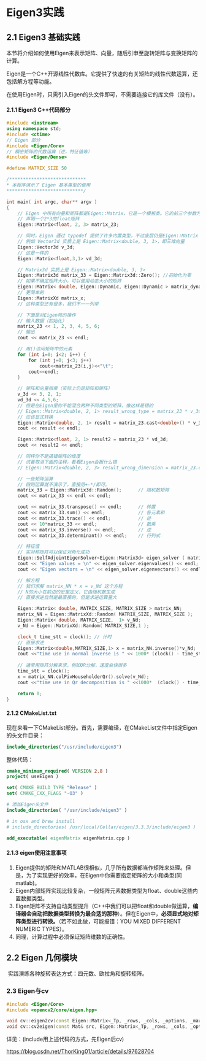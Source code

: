 # Eigen3实践

## 2.1 Eigen3 基础实践

​	本节将介绍如何使用Eigen来表示矩阵、向量，随后引申至旋转矩阵与变换矩阵的计算。

​	Eigen是一个C++开源线性代数库。它提供了快速的有关矩阵的线性代数运算，还包括解方程等功能。

​	在使用Eigen时，只需引入Eigen的头文件即可，不需要连接它的库文件（没有）。

#### 2.1.1 Eigen3 C++代码部分

```c++
#include <iostream>
using namespace std;
#include <ctime>
// Eigen 部分
#include <Eigen/Core>
// 稠密矩阵的代数运算（逆，特征值等）
#include <Eigen/Dense>

#define MATRIX_SIZE 50

/****************************
* 本程序演示了 Eigen 基本类型的使用
****************************/

int main( int argc, char** argv )
{
    // Eigen 中所有向量和矩阵都是Eigen::Matrix，它是一个模板类。它的前三个参数为：数据类型，行，列
    // 声明一个2*3的float矩阵
    Eigen::Matrix<float, 2, 3> matrix_23;

    // 同时，Eigen 通过 typedef 提供了许多内置类型，不过底层仍是Eigen::Matrix
    // 例如 Vector3d 实质上是 Eigen::Matrix<double, 3, 1>，即三维向量
    Eigen::Vector3d v_3d;
	// 这是一样的
    Eigen::Matrix<float,3,1> vd_3d;

    // Matrix3d 实质上是 Eigen::Matrix<double, 3, 3>
    Eigen::Matrix3d matrix_33 = Eigen::Matrix3d::Zero(); //初始化为零
    // 如果不确定矩阵大小，可以使用动态大小的矩阵
    Eigen::Matrix< double, Eigen::Dynamic, Eigen::Dynamic > matrix_dynamic;
    // 更简单的
    Eigen::MatrixXd matrix_x;
    // 这种类型还有很多，我们不一一列举

    // 下面是对Eigen阵的操作
    // 输入数据（初始化）
    matrix_23 << 1, 2, 3, 4, 5, 6;
    // 输出
    cout << matrix_23 << endl;

    // 用()访问矩阵中的元素
    for (int i=0; i<2; i++) {
        for (int j=0; j<3; j++)
            cout<<matrix_23(i,j)<<"\t";
        cout<<endl;
    }

    // 矩阵和向量相乘（实际上仍是矩阵和矩阵）
    v_3d << 3, 2, 1;
    vd_3d << 4,5,6;
    // 但是在Eigen里你不能混合两种不同类型的矩阵，像这样是错的
    // Eigen::Matrix<double, 2, 1> result_wrong_type = matrix_23 * v_3d;
    // 应该显式转换
    Eigen::Matrix<double, 2, 1> result = matrix_23.cast<double>() * v_3d;
    cout << result << endl;

    Eigen::Matrix<float, 2, 1> result2 = matrix_23 * vd_3d;
    cout << result2 << endl;

    // 同样你不能搞错矩阵的维度
    // 试着取消下面的注释，看看Eigen会报什么错
    // Eigen::Matrix<double, 2, 3> result_wrong_dimension = matrix_23.cast<double>() * v_3d;

    // 一些矩阵运算
    // 四则运算就不演示了，直接用+-*/即可。
    matrix_33 = Eigen::Matrix3d::Random();      // 随机数矩阵
    cout << matrix_33 << endl << endl;

    cout << matrix_33.transpose() << endl;      // 转置
    cout << matrix_33.sum() << endl;            // 各元素和
    cout << matrix_33.trace() << endl;          // 迹
    cout << 10*matrix_33 << endl;               // 数乘
    cout << matrix_33.inverse() << endl;        // 逆
    cout << matrix_33.determinant() << endl;    // 行列式

    // 特征值
    // 实对称矩阵可以保证对角化成功
    Eigen::SelfAdjointEigenSolver<Eigen::Matrix3d> eigen_solver ( matrix_33.transpose()*matrix_33 );
    cout << "Eigen values = \n" << eigen_solver.eigenvalues() << endl;
    cout << "Eigen vectors = \n" << eigen_solver.eigenvectors() << endl;

    // 解方程
    // 我们求解 matrix_NN * x = v_Nd 这个方程
    // N的大小在前边的宏里定义，它由随机数生成
    // 直接求逆自然是最直接的，但是求逆运算量大

    Eigen::Matrix< double, MATRIX_SIZE, MATRIX_SIZE > matrix_NN;
    matrix_NN = Eigen::MatrixXd::Random( MATRIX_SIZE, MATRIX_SIZE );
    Eigen::Matrix< double, MATRIX_SIZE,  1> v_Nd;
    v_Nd = Eigen::MatrixXd::Random( MATRIX_SIZE,1 );

    clock_t time_stt = clock(); // 计时
    // 直接求逆
    Eigen::Matrix<double,MATRIX_SIZE,1> x = matrix_NN.inverse()*v_Nd;
    cout <<"time use in normal inverse is " << 1000* (clock() - time_stt)/(double)CLOCKS_PER_SEC << "ms"<< endl;
    
	// 通常用矩阵分解来求，例如QR分解，速度会快很多
    time_stt = clock();
    x = matrix_NN.colPivHouseholderQr().solve(v_Nd);
    cout <<"time use in Qr decomposition is " <<1000*  (clock() - time_stt)/(double)CLOCKS_PER_SEC <<"ms" << endl;

    return 0;
}
```

#### 2.1.2 CMakeList.txt

​	现在来看一下CMakeList部分。首先，需要编译，在CMakeList文件中指定Eigen的头文件目录：

```cmake
include_directories("/usr/include/eigen3")
```

整体代码：

```cmake
cmake_minimum_required( VERSION 2.8 )
project( useEigen )

set( CMAKE_BUILD_TYPE "Release" )
set( CMAKE_CXX_FLAGS "-O3" )

# 添加Eigen头文件
include_directories( "/usr/include/eigen3" )

# in osx and brew install
# include_directories( /usr/local/Cellar/eigen/3.3.3/include/eigen3 )

add_executable( eigenMatrix eigenMatrix.cpp )
```

#### 2.1.3 eigen使用注意事项

1. Eigen提供的矩阵和MATLAB很相似，几乎所有数据都当作矩阵来处理。但是，为了实现更好的效率，在Eigen中你需要指定矩阵的大小和类型(同matlab)。
2. Eigen内部矩阵实现比较复杂，一般矩阵元素数据类型为float、double这些内置数据类型。
3. Eigen矩阵不支持自动类型提升（C++中我们可以把float和double做运算，**编译器会自动把数据类型转换为最合适的那种**）。但在Eigen中，**必须显式地对矩阵类型进行转换。**（若不如此做，可能报错：YOU MIXED DIFFERENT NUMERIC TYPES）。
4. 同理，计算过程中必须保证矩阵维数的正确性。

## 2.2 Eigen 几何模块

​	实践演练各种旋转表达方式：四元数、欧拉角和旋转矩阵。

### 2.3 Eigen与cv

```c++
#include <Eigen/Core>
#include <opencv2/core/eigen.hpp>

void cv::eigen2cv(const Eigen::Matrix<_Tp, _rows, _cols, _options, _maxRows, _maxCols>& src, Mat& dst)
void cv::cv2eigen(const Mat& src, Eigen::Matrix<_Tp, _rows, _cols, _options, _maxRows, _maxCols>& dst)
```

详见：(include用上述代码的方式，先Eigen后cv)

https://blog.csdn.net/ThorKing01/article/details/97628704
